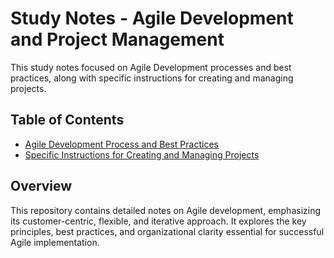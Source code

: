 # Study Notes - Agile Development and Project Management

This study notes focused on Agile Development processes and best practices,
along with specific instructions for creating and managing projects.

## Table of Contents

- [Agile Development Process and Best Practices](agiledevelopment.md)
- [Specific Instructions for Creating and Managing Projects](agileinproject.md)

## Overview

This repository contains detailed notes on Agile development, emphasizing its customer-centric,
flexible, and iterative approach.
It explores the key principles, best practices,
and organizational clarity essential for successful Agile implementation.
